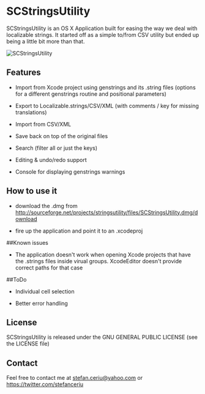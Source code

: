 # SCStringsUtility

SCStringsUtility is an OS X Application built for easing the way we deal with localizable strings. It started off as a simple to/from CSV utility but ended up being a little bit more than that.

![SCStringsUtility](http://dl.dropbox.com/u/12748201/SCStringsUtility.png)

## Features
* Import from Xcode project using genstrings and its .string files (options for a different genstrings routine and positional parameters)

* Export to Localizable.strings/CSV/XML (with comments / key for missing translations)

* Import from CSV/XML

* Save back on top of the original files

* Search (filter all or just the keys)

* Editing & undo/redo support

* Console for displaying genstrings warnings

## How to use it
- download the .dmg from http://sourceforge.net/projects/stringsutility/files/SCStringsUtility.dmg/download

- fire up the application and point it to an .xcodeproj

##Known issues
- The application doesn't work when opening Xcode projects that have the .strings files inside virual groups. XcodeEditor doesn't provide correct paths for that case

##ToDo
- Individual cell selection

- Better error handling
 
## License
SCStringsUtility is released under the GNU GENERAL PUBLIC LICENSE (see the LICENSE file)

## Contact

Feel free to contact me at stefan.ceriu@yahoo.com or https://twitter.com/stefanceriu